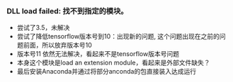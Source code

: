 ### DLL load failed: 找不到指定的模块。
* 尝试了3.5，未解决
* 尝试了降低tensorflow版本号到10：出现新的问题, 这个问题出现在之前的问题前面，所以放弃版本号10
* 版本号11 依然无法解决，看起来不是tensorflow版本号问题
* 本身这个模块是load an extension module，看起来是外部文件缺失？
* 最后安装Anaconda并通过将部分anconda的包直接装入达成运行
